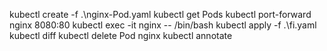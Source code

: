 kubectl create -f .\nginx-Pod.yaml
kubectl get Pods
kubectl port-forward nginx 8080:80
kubectl exec -it nginx -- /bin/bash
kubectl apply -f .\fi.yaml
kubectl diff
kubectl delete Pod nginx 
kubectl annotate
